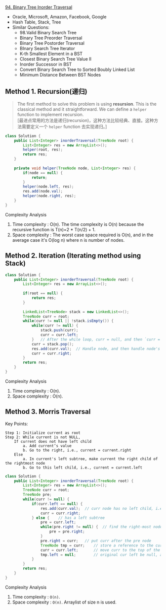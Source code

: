 [94. Binary Tree Inorder Traversal](https://leetcode.com/problems/binary-tree-inorder-traversal/)

* Oracle, Microsoft, Amazon, Facebook, Google
* Hash Table, Stack, Tree
* Similar Questions:
    * 98.Valid Binary Search Tree
    * Binary Tree Preorder Traversal
    * Binary Tree Postorder Traversal
    * BInary Search Tree Iterator
    * K-th Smallest Element in a BST
    * Closest Binary Search Tree Value II
    * Inorder Successor in BST
    * Convert Binary Search Tree to Sorted Boubly Linked List
    * Minimum Distance Between BST Nodes
    

## Method 1. Recursion(递归)
> The first method to solve this problem is using **resursion**. 
> This is the classical method and it straightforward.
> We can define a `helper` function to implement recursion.     
> [最进点常用的方法是递归(recursion)，这种方法比较经典、直接。这种方法需要定义一个 `helper` function 去实现递归。] 

```java
class Solution {
    public List<Integer> inorderTraversal(TreeNode root) {
        List<Integer> res = new ArrayList<>();
        helper(root, res);
        return res;
    }
    
    private void helper(TreeNode node, List<Integer> res) {
        if(node == null) {
            return;
        }
        helper(node.left, res);
        res.add(node.val);
        helper(node.right, res);
    }
}
```

Complexity Analysis
1. Time complexity : O(n). The time complexity is O(n) because the recursive function is T(n)=2 * T(n/2) + 1. 
2. Space complexity : The worst case space required is O(n), and in the average case it's O(log n) 
   where n is number of nodes. 
   
   
## Method 2. Iteration (Iterating method using Stack)
```java
class Solution {
    public List<Integer> inorderTraversal(TreeNode root) {
        List<Integer> res = new ArrayList<>();
        
        if(root == null) {
            return res;
        }
        
        LinkedList<TreeNode> stack = new LinkedList<>();
        TreeNode curr = root;
        while(curr != null || !stack.isEmpty()) {
            while(curr != null) {
                stack.push(curr);
                curr = curr.left;
            }   // After the while loop, curr = null, and then `curr = stack.pop()` will be the left most leaf
            curr = stack.pop(); 
            res.add(curr.val);  // Handle node, and then handle node's right subtree
            curr = curr.right;
        }
        return res;
    }
}
```
Complexity Analysis
1. Time complexity : O(n). 
2. Space complexity : O(n).


## Method 3. Morris Traversal
Key Points:

    Step 1: Initialize current as root
    Step 2: While current is not NULL,
    	If current does not have left child
        	a. Add current’s value
        	b. Go to the right, i.e., current = current.right
    	Else
    	    a. In current's left subtree, make current the right child of the rightmost node	
        	b. Go to this left child, i.e., current = current.left



```java
class Solution {
    public List<Integer> inorderTraversal(TreeNode root) {
        List<Integer> res = new ArrayList<>();
        TreeNode curr = root;
        TreeNode pre;
        while(curr != null) {
            if(curr.left == null) {
                res.add(curr.val);  // curr node has no left child, i.e. current node is the left-most one, i.e. the first in inorder
                curr = curr.right;
            } else {    // has a left subtree
                pre = curr.left;
                while(pre.right != null) {  // find the right-most node in left-subtree
                    pre = pre.right;
                }
                pre.right = curr;   // put curr after the pre node
                TreeNode tmp = curr;    // store a reference to the current node
                curr = curr.left;       // move curr to the top of the new tree
                tmp.left = null;        // original cur left be null, avoid infinite loops
            }
        }
        return res;
    }
}
```

Complexity Analysis
1. Time complexity : `O(n)`. 
2. Space complexity : `O(n)`. Arraylist of size n is used.

